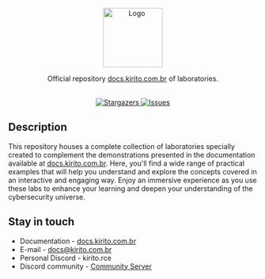 <p align="center">
  <a href="http://docs.kirito.com.br/" target="blank">
    <img 
src="https://cdn.discordapp.com/attachments/534943823336439808/1131982081841430628/logo_green.png" 
width="120" alt="Logo" />
  </a>
</p>

<p align="center">
  <p align="center">
   Official repository <a href="https://docs.kirito.com.br" target="blank">docs.kirito.com.br</a> of 
laboratories.
    <br/>
    <br/>
  </p>
</p>

<p align="center">
  <a href="https://github.com/kiritorce/docs.kirito.com.br" target="_blank">
    <img src="https://img.shields.io/github/stars/kiritorce/docs.kirito.com.br" 
alt="Stargazers" />
  </a>
  <a href="https://github.com/kiritorce/docs.kirito.com.br" target="_blank">
    <img src="https://img.shields.io/github/issues/kiritorce/docs.kirito.com.br" alt="Issues" 
/>
  </a>
</p>

## Description
This repository houses a complete collection of laboratories specially created to complement the 
demonstrations presented in the documentation available at 
[docs.kirito.com.br](https://docs.kirito.com.br). Here, you'll find a wide range of practical examples 
that will help you understand and explore the concepts covered in an interactive and engaging way. 
Enjoy an immersive experience as you use these labs to enhance your learning and deepen your 
understanding of the cybersecurity universe.

## Stay in touch

* Documentation - [docs.kirito.com.br](https://docs.kirito.com.br)
* E-mail - [docs@kirito.com.br](mailto:docs@hackingforce.com.br)
* Personal Discord - kirito.rce
* Discord community - [Community Server](https://discord.gg/2QRkgT3CM3)
